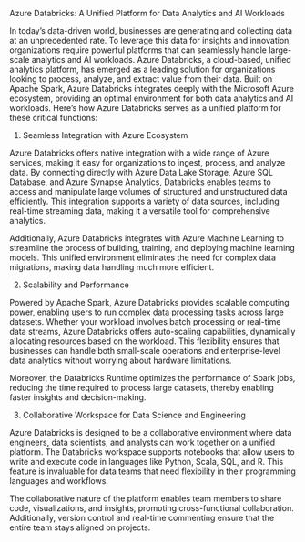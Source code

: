 Azure Databricks: A Unified Platform for Data Analytics and AI Workloads

In today’s data-driven world, businesses are generating and collecting data at an unprecedented rate. To leverage this data for insights and innovation, organizations require powerful platforms that can seamlessly handle large-scale analytics and AI workloads. Azure Databricks, a cloud-based, unified analytics platform, has emerged as a leading solution for organizations looking to process, analyze, and extract value from their data. Built on Apache Spark, Azure Databricks integrates deeply with the Microsoft Azure ecosystem, providing an optimal environment for both data analytics and AI workloads. Here’s how Azure Databricks serves as a unified platform for these critical functions:

1. Seamless Integration with Azure Ecosystem

Azure Databricks offers native integration with a wide range of Azure services, making it easy for organizations to ingest, process, and analyze data. By connecting directly with Azure Data Lake Storage, Azure SQL Database, and Azure Synapse Analytics, Databricks enables teams to access and manipulate large volumes of structured and unstructured data efficiently. This integration supports a variety of data sources, including real-time streaming data, making it a versatile tool for comprehensive analytics.

Additionally, Azure Databricks integrates with Azure Machine Learning to streamline the process of building, training, and deploying machine learning models. This unified environment eliminates the need for complex data migrations, making data handling much more efficient.

2. Scalability and Performance

Powered by Apache Spark, Azure Databricks provides scalable computing power, enabling users to run complex data processing tasks across large datasets. Whether your workload involves batch processing or real-time data streams, Azure Databricks offers auto-scaling capabilities, dynamically allocating resources based on the workload. This flexibility ensures that businesses can handle both small-scale operations and enterprise-level data analytics without worrying about hardware limitations.

Moreover, the Databricks Runtime optimizes the performance of Spark jobs, reducing the time required to process large datasets, thereby enabling faster insights and decision-making.

3. Collaborative Workspace for Data Science and Engineering

Azure Databricks is designed to be a collaborative environment where data engineers, data scientists, and analysts can work together on a unified platform. The Databricks workspace supports notebooks that allow users to write and execute code in languages like Python, Scala, SQL, and R. This feature is invaluable for data teams that need flexibility in their programming languages and workflows.

The collaborative nature of the platform enables team members to share code, visualizations, and insights, promoting cross-functional collaboration. Additionally, version control and real-time commenting ensure that the entire team stays aligned on projects.
